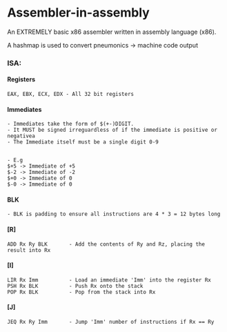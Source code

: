 # Assembler-in-assembly



An EXTREMELY basic x86 assembler written in assembly language (x86).

A hashmap is used to convert pneumonics -> machine code output

### ISA:

#### Registers
    EAX, EBX, ECX, EDX - All 32 bit registers

#### Immediates

    - Immediates take the form of $(+-)DIGIT. 
    - It MUST be signed irreguardless of if the immediate is positive or negativea
    - The Immediate itself must be a single digit 0-9

    
    - E.g
    $+5 -> Immediate of +5
    $-2 -> Immediate of -2
    $+0 -> Immediate of 0
    $-0 -> Immediate of 0


#### BLK

    - BLK is padding to ensure all instructions are 4 * 3 = 12 bytes long

#### [R]
    ADD Rx Ry BLK       - Add the contents of Ry and Rz, placing the result into Rx


#### [I]
    LIR Rx Imm          - Load an immediate 'Imm' into the register Rx
    PSH Rx BLK          - Push Rx onto the stack
    POP Rx BLK          - Pop from the stack into Rx


#### [J]
    JEQ Rx Ry Imm       - Jump 'Imm' number of instructions if Rx == Ry









